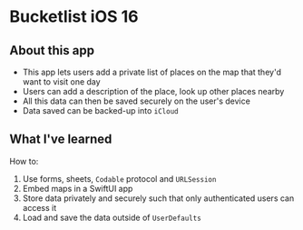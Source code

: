 #  Bucketlist iOS 16
## About this app
- This app lets users add a private list of places on the map that they'd want to visit one day
- Users can add a description of the place, look up other places nearby
- All this data can then be saved securely on the user's device
- Data saved can be backed-up into `iCloud`

## What I've learned
How to:
1. Use forms, sheets, `Codable` protocol and `URLSession` 
2. Embed maps in a SwiftUI app 
3. Store data privately and securely such that only authenticated users can access it
4. Load and save the data outside of `UserDefaults`

